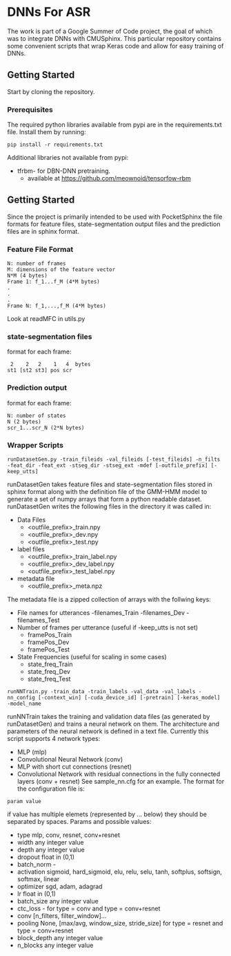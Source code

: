 # DNNs For ASR
The work is part of a Google Summer of Code project, the goal of which was to integrate DNNs with CMUSphinx. This particular repository contains some convenient scripts that wrap Keras code and allow for easy training of DNNs.
## Getting Started
Start by cloning the repository.
### Prerequisites
The required python libraries available from pypi are in the requirements.txt file. Install them by running:
```
pip install -r requirements.txt
```
Additional libraries not available from pypi:
- tfrbm- for DBN-DNN pretraining.
	- available at https://github.com/meownoid/tensorfow-rbm
## Getting Started
Since the project is primarily intended to be used with PocketSphinx the file formats for feature files, state-segmentation output files and the prediction files are in sphinx format. 
### Feature File Format
```
N: number of frames
M: dimensions of the feature vector
N*M (4 bytes)
Frame 1: f_1...f_M (4*M bytes)
.
.
.
Frame N: f_1,...,f_M (4*M bytes)
```
Look at readMFC in utils.py
### state-segmentation files
format for each frame:
```
 2    2   2    1   4  bytes
st1 [st2 st3] pos scr
```
### Prediction output
format for each frame:
```
N: number of states
N (2 bytes)
scr_1...scr_N (2*N bytes)
```
### Wrapper Scripts 
```
runDatasetGen.py -train_fileids -val_fileids [-test_fileids] -n_filts -feat_dir -feat_ext -stseg_dir -stseg_ext -mdef [-outfile_prefix] [-keep_utts]
```
runDatasetGen takes feature files and state-segmentation files stored in sphinx format along with the definition file of the GMM-HMM model to generate a set of numpy arrays that form a python readable dataset.
runDatasetGen writes the following files in the directory it was called in:
- Data Files
	- <outfile_prefix>_train.npy
	- <outfile_prefix>_dev.npy
	- <outfile_prefix>_test.npy
- label files
	- <outfile_prefix>_train_label.npy
	- <outfile_prefix>_dev_label.npy
	- <outfile_prefix>_test_label.npy
- metadata file
	- <outfile_prefix>_meta.npz

The metadata file is a zipped collection of arrays with the follwing keys:
- File names for utterances
	-filenames_Train
	-filenames_Dev
	-filenames_Test
- Number of frames per utterance (useful if -keep_utts is not set)
	- framePos_Train
	- framePos_Dev
	- framePos_Test
- State Frequencies (useful for scaling in some cases)
	- state_freq_Train
	- state_freq_Dev
	- state_freq_Test
```
runNNTrain.py -train_data -train_labels -val_data -val_labels -nn_config [-context_win] [-cuda_device_id] [-pretrain] [-keras_model] -model_name
```
runNNTrain takes the training and validation data files (as generated by runDatasetGen) and trains a neural network on them. 
The architecture and parameters of the neural network is defined in a text file. Currently this script supports 4 network types:
- MLP (mlp)
- Convolutional Neural Network (conv)
- MLP with short cut connections (resnet)
- Convolutional Network with residual connections in the fully connected layers (conv + resnet)
See sample_nn.cfg for an example.
The format for the configuration file is:
```
param value
```
if value has multiple elemets (represented by ... below) they should be separated by spaces.
Params and possible values:
- type 			mlp, conv, resnet, conv+resnet
- width 		any integer value
- depth			any integer value
- dropout		float in (0,1)
- batch_norm	-
- activation	sigmoid, hard_sigmoid, elu, relu, selu, tanh, softplus, softsign, softmax, linear
- optimizer		sgd, adam, adagrad
- lr 			float in (0,1)
- batch_size 	any integer value
- ctc_loss		-
for type = conv and type = conv+resnet
- conv 			[n_filters, filter_window]...
- pooling		None, [max/avg, window_size, stride_size]
for type = resnet and type = conv+resnet
- block_depth	any integer value
- n_blocks		any integer value
